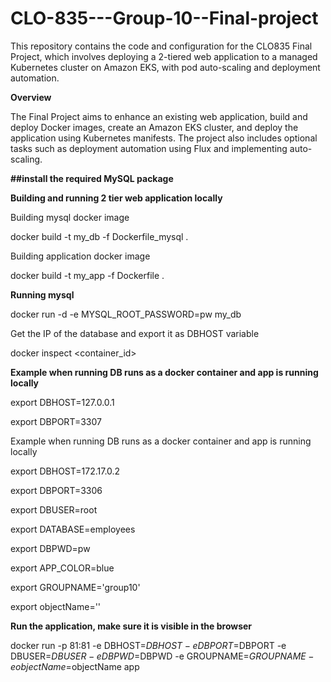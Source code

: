 # CLO-835---Group-10--Final-project

This repository contains the code and configuration for the CLO835 Final Project, which involves deploying a 2-tiered web application to a managed Kubernetes cluster on Amazon EKS, with pod auto-scaling and deployment automation.

**Overview**

The Final Project aims to enhance an existing web application, build and deploy Docker images, create an Amazon EKS cluster, and deploy the application using Kubernetes manifests. The project also includes optional tasks such as deployment automation using Flux and implementing auto-scaling.

**##install the required MySQL package**

**Building and running 2 tier web application locally**

Building mysql docker image

docker build -t my_db -f Dockerfile_mysql . 

Building application docker image

docker build -t my_app -f Dockerfile . 

**Running mysql**

docker run -d -e MYSQL_ROOT_PASSWORD=pw  my_db

Get the IP of the database and export it as DBHOST variable

docker inspect <container_id>

**Example when running DB runs as a docker container and app is running locally**

export DBHOST=127.0.0.1

export DBPORT=3307

Example when running DB runs as a docker container and app is running locally

export DBHOST=172.17.0.2

export DBPORT=3306

export DBUSER=root

export DATABASE=employees

export DBPWD=pw

export APP_COLOR=blue

export GROUPNAME='group10'

export objectName=''

**Run the application, make sure it is visible in the browser**

docker run -p 81:81  -e DBHOST=$DBHOST -e DBPORT=$DBPORT -e  DBUSER=$DBUSER -e DBPWD=$DBPWD -e GROUPNAME=$GROUPNAME -e objectName=$objectName  app
